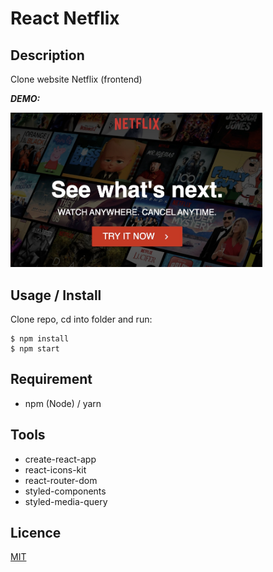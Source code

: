 # React Netflix

## Description

Clone website Netflix (frontend) <br/>

**_DEMO:_**

<img src="./src/images/191129Netflix.jpg" width="80%">

## Usage / Install

Clone repo, cd into folder and run:

```console
$ npm install
$ npm start
```

## Requirement

- npm (Node) / yarn

## Tools

- create-react-app
- react-icons-kit
- react-router-dom
- styled-components
- styled-media-query


## Licence

[MIT](./LICENSE.txt)
